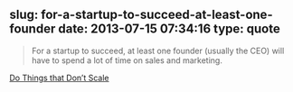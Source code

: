 slug: for-a-startup-to-succeed-at-least-one-founder
date: 2013-07-15 07:34:16
type: quote
---

> For a startup to succeed, at least one founder (usually the CEO) will have to spend a lot of time on sales and marketing.

[Do Things that Don’t Scale](http://paulgraham.com/ds.html)
